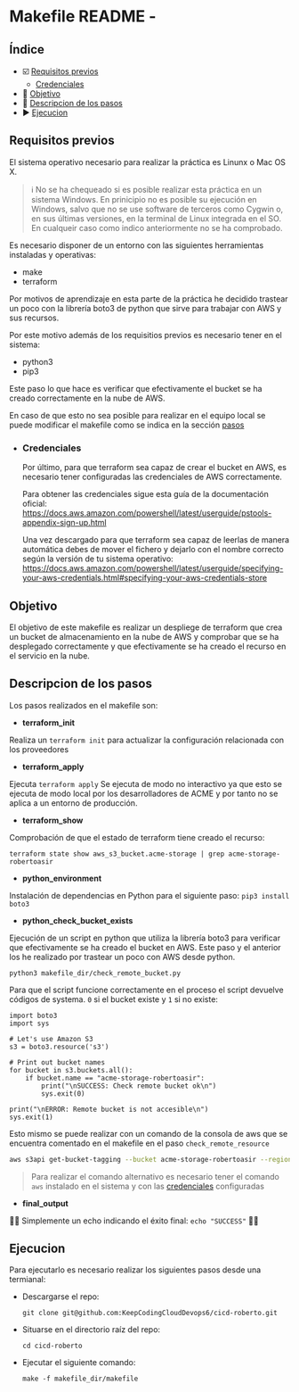 # Makefile README - 

## Índice

- :ballot_box_with_check: [Requisitos previos](#requisitos-previos)
  - [Credenciales](#credenciales)
- :dart: [Objetivo](#objetivo)
- :paw_prints: [Descripcion de los pasos](#descripcion-de-los-pasos)
- :arrow_forward: [Ejecucion](#ejecucion)

## Requisitos previos

El sistema operativo necesario para realizar la práctica es Linunx o Mac OS X.

> :information_source: No se ha chequeado si es posible realizar esta práctica en un sistema Windows. En prinicipio no es posible su ejecución en Windows, salvo que no se use software de terceros como Cygwin o, en sus últimas versiones, en la terminal de Linux integrada en el SO. En cualqueir caso como indico anteriormente no se ha comprobado.


Es necesario disponer de un entorno con las siguientes herramientas instaladas y operativas:
- make
- terraform

Por motivos de aprendizaje en esta parte de la práctica he decidido trastear un poco con la librería boto3 de python que sirve para trabajar con AWS y sus recursos.

Por este motivo además de los requisitios previos es necesario tener en el sistema:
- python3
- pip3

Este paso lo que hace es verificar que efectivamente el bucket se ha creado correctamente en la nube de AWS.

En caso de que esto no sea posible para realizar en el equipo local se puede modificar el makefile como se indica en la sección [pasos](#pasos)

- ### Credenciales
  Por último, para que terraform sea capaz de crear el bucket en AWS, es necesario tener configuradas las credenciales de AWS correctamente.

  Para obtener las credenciales sigue esta guía de la documentación oficial:
https://docs.aws.amazon.com/powershell/latest/userguide/pstools-appendix-sign-up.html

  Una vez descargado para que terraform sea capaz de leerlas de manera automática debes de mover el fichero y dejarlo con el nombre correcto según la versión de tu sistema operativo:
  https://docs.aws.amazon.com/powershell/latest/userguide/specifying-your-aws-credentials.html#specifying-your-aws-credentials-store


## Objetivo

El objetivo de este makefile es realizar un despliege de terraform que crea un bucket de almacenamiento en la nube de AWS y comprobar que se ha desplegado correctamente y que efectivamente se ha creado el recurso en el servicio en la nube.

## Descripcion de los pasos

Los pasos realizados en el makefile son:
- **terraform_init**

Realiza un `terraform init` para actualizar la configuración relacionada con los proveedores

- **terraform_apply**

Ejecuta `terraform apply` 
Se ejecuta de modo no interactivo ya que esto se ejecuta de modo local por los desarrolladores de ACME y por tanto no se aplica a un entorno de producción.

- **terraform_show**

Comprobación de que el estado de terraform tiene creado el recurso: 

`terraform state show aws_s3_bucket.acme-storage | grep acme-storage-robertoasir`

- **python_environment**

Instalación de dependencias en Python para el siguiente paso:
`pip3 install boto3`

- **python_check_bucket_exists** 

Ejecución de un script en python que utiliza la librería boto3 para verificar que efectivamente se ha creado el bucket en AWS.
Este paso y el anterior los he realizado por trastear un poco con AWS desde python. 

`python3 makefile_dir/check_remote_bucket.py`

Para que el script funcione correctamente en el proceso el script devuelve códigos de systema. `0` si el bucket existe y `1` si no existe:
```
import boto3
import sys

# Let's use Amazon S3
s3 = boto3.resource('s3')

# Print out bucket names
for bucket in s3.buckets.all():
    if bucket.name == "acme-storage-robertoasir":
        print("\nSUCCESS: Check remote bucket ok\n")
        sys.exit(0)

print("\nERROR: Remote bucket is not accesible\n")
sys.exit(1)
```


Esto mismo se puede realizar con un comando de la consola de aws que se encuentra comentado en el makefile en el paso `check_remote_resource`
```bash
aws s3api get-bucket-tagging --bucket acme-storage-robertoasir --region eu-west-1 --output json | grep "My CICD bucket"
```

> Para realizar el comando alternativo es necesario tener el comando `aws` instalado en el sistema y con las [credenciales](#credenciales) configuradas

- **final_output**

:checkered_flag::checkered_flag: Simplemente un echo indicando el éxito final: `echo "SUCCESS"` :checkered_flag::checkered_flag:


## Ejecucion

Para ejecutarlo es necesario realizar los siguientes pasos desde una termianal:

- Descargarse el repo:

	`git clone git@github.com:KeepCodingCloudDevops6/cicd-roberto.git`

- Situarse en el directorio raíz del repo:

	`cd cicd-roberto`

- Ejecutar el siguiente comando:

	`make -f makefile_dir/makefile`
